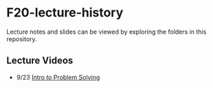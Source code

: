 # F20-lecture-history

Lecture notes and slides can be viewed by exploring the folders in this repository. 

## Lecture Videos
* 9/23 [Intro to Problem Solving](https://youtu.be/XpnjZEtypa4)
